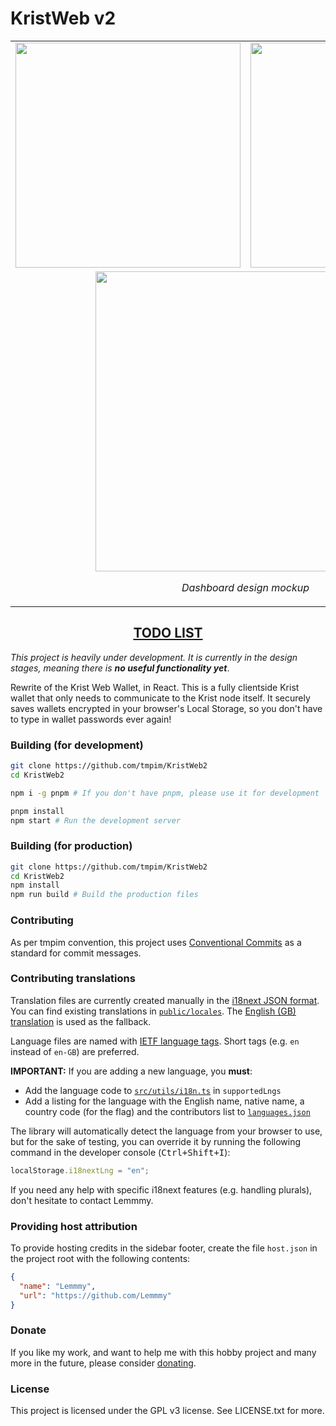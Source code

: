 # KristWeb v2

<table align="center">
  <tr>
    <td><img src="https://i.imgur.com/qBHn6Pz.png" width="360" /></td>
    <td><img src="https://i.imgur.com/DW86wns.png" width="360" /></td>
  </tr>
  <tr>
    <td colspan="2" align="center">
      <img src="https://i.imgur.com/PtineSx.png" width="480" />        
      <p align="center">
        <i>Dashboard design mockup</i>
      </p>
    </td>
  </tr>
</table>

<h2 align="center"><a href="https://docs.google.com/spreadsheets/d/1_ehN2SeN4wzBAW9UUCTKn0uMlPeBMAXSjBVijwsPfvo/edit?usp=sharing">TODO LIST</a></h2>

*This project is heavily under development. It is currently in the design 
stages, meaning there is **no useful functionality yet***.

Rewrite of the Krist Web Wallet, in React. This is a fully clientside Krist 
wallet that only needs to communicate to the Krist node itself. It securely 
saves wallets encrypted in your browser's Local Storage, so you don't have to 
type in wallet passwords ever again!

### Building (for development)

```sh
git clone https://github.com/tmpim/KristWeb2
cd KristWeb2

npm i -g pnpm # If you don't have pnpm, please use it for development

pnpm install
npm start # Run the development server
```

### Building (for production)

```sh
git clone https://github.com/tmpim/KristWeb2
cd KristWeb2
npm install
npm run build # Build the production files
```

### Contributing

As per tmpim convention, this project uses 
[Conventional Commits](https://www.conventionalcommits.org/en/v1.0.0/) as a
standard for commit messages.

### Contributing translations

Translation files are currently created manually in the 
[i18next JSON format](https://www.i18next.com/misc/json-format). You can find
existing translations in [`public/locales`](public/locales). The 
[English (GB) translation](public/locales/en/translation.json) is used as the
fallback.

Language files are named with 
[IETF language tags](https://en.wikipedia.org/wiki/IETF_language_tag). Short
tags (e.g. `en` instead of `en-GB`) are preferred.

**IMPORTANT:** If you are adding a new language, you **must**:

* Add the language code to [`src/utils/i18n.ts`](src/utils/i18n.ts) in
  `supportedLngs`
* Add a listing for the language with the English name, native name, a country
  code (for the flag) and the contributors list to
  [`languages.json`](languages.json)

The library will automatically detect the language from your browser to use, but
for the sake of testing, you can override it by running the following command in
the developer console (<kbd>Ctrl+Shift+I</kbd>):

```js
localStorage.i18nextLng = "en";
```

If you need any help with specific i18next features (e.g. handling plurals),
don't hesitate to contact Lemmmy.

### Providing host attribution

To provide hosting credits in the sidebar footer, create the file
`host.json` in the project root with the following contents:

```json
{
  "name": "Lemmmy",
  "url": "https://github.com/Lemmmy"
}
```

### Donate

If you like my work, and want to help me with this hobby project and many more
in the future, please consider [donating](https://donate.lemmmy.pw).

### License

This project is licensed under the GPL v3 license. See LICENSE.txt for more.
